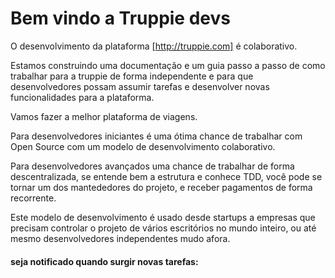 # Bem vindo a Truppie devs
 
O desenvolvimento da plataforma [http://truppie.com] é colaborativo.

Estamos construindo uma documentação e um guia passo a passo de como trabalhar para a truppie de forma independente
e para que desenvolvedores possam assumir tarefas e desenvolver novas funcionalidades para a plataforma.

Vamos fazer a melhor plataforma de viagens.

Para desenvolvedores iniciantes é uma ótima chance de trabalhar com Open Source com um modelo de desenvolvimento colaborativo.

Para desenvolvedores avançados uma chance de trabalhar de forma descentralizada, se entende bem a estrutura e conhece TDD, você
pode se tornar um dos mantededores do projeto, e receber pagamentos de forma recorrente.

Este modelo de desenvolvimento é usado desde startups a empresas que precisam controlar o projeto de vários escritórios no mundo inteiro,
ou até mesmo desenvolvedores independentes mudo afora.

#### seja notificado quando surgir novas tarefas: